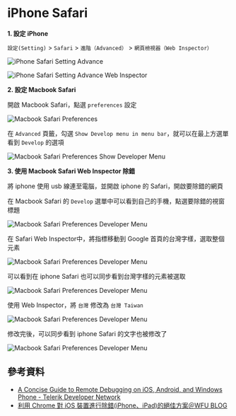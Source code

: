 # iPhone Safari

**1. 設定 iPhone**

`設定(Setting)` &gt; `Safari` &gt; `進階（Advanced）` &gt; `網頁檢視器（Web Inspector）`

![iPhone Safari Setting Advance](../.gitbook/assets/debug-iphone-safari-setting-advance.jpg)

![iPhone Safari Setting Advance Web Inspector](../.gitbook/assets/debug-iphone-safari-setting-advance-web-inspector.jpg)

**2. 設定 Macbook Safari**

開啟 Macbook Safari，點選 `preferences` 設定

![Macbook Safari Preferences](../.gitbook/assets/debug-macbook-safari-preferences.png)

在 `Advanced` 頁籤，勾選 `Show Develop menu in menu bar`，就可以在最上方選單看到 `Develop` 的選項

![Macbook Safari Preferences Show Developer Menu](../.gitbook/assets/debug-macbook-safari-preferences-show-develop-menu.png)

**3. 使用 Macbook Safari Web Inspector 除錯**

將 iphone 使用 usb 線連至電腦，並開啟 iphone 的 Safari，開啟要除錯的網頁

在 Macbook Safari 的 `Develop` 選單中可以看到自己的手機，點選要除錯的視窗標題

![Macbook Safari Preferences Developer Menu](../.gitbook/assets/debug-macbook-safari-develop-menu.png)

在 Safari Web Inspector中，將指標移動到 Google 首頁的台灣字樣，選取整個元素

![Macbook Safari Preferences Developer Menu](../.gitbook/assets/debug-macbook-safari-develop-menu-web-inspector.png)

可以看到在 iphone Safari 也可以同步看到台灣字樣的元素被選取

![Macbook Safari Preferences Developer Menu](../.gitbook/assets/debug-macbook-safari-develop-menu-web-inspector-iphone.jpg)

使用 Web Inspector，將 `台灣` 修改為 `台灣 Taiwan`

![Macbook Safari Preferences Developer Menu](../.gitbook/assets/debug-macbook-safari-develop-menu-web-inspector-change-text.png)

修改完後，可以同步看到 iphone Safari 的文字也被修改了

![Macbook Safari Preferences Developer Menu](../.gitbook/assets/debug-macbook-safari-develop-menu-web-inspector-change-text-iphone.jpg)

## 參考資料

* [A Concise Guide to Remote Debugging on iOS, Android, and Windows Phone - Telerik Developer Network](https://developer.telerik.com/featured/a-concise-guide-to-remote-debugging-on-ios-android-and-windows-phone/)
* [利用 Chrome 對 iOS 裝置進行除錯\(iPhone、iPad\)的絕佳方案＠WFU BLOG](https://www.wfublog.com/2017/12/chrome-ios-remote-debug-webkit-adapter.html)

